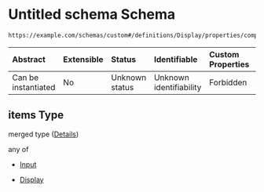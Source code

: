 # Untitled schema Schema

```txt
https://example.com/schemas/custom#/definitions/Display/properties/components/items
```



| Abstract            | Extensible | Status         | Identifiable            | Custom Properties | Additional Properties | Access Restrictions | Defined In                                                                   |
| :------------------ | :--------- | :------------- | :---------------------- | :---------------- | :-------------------- | :------------------ | :--------------------------------------------------------------------------- |
| Can be instantiated | No         | Unknown status | Unknown identifiability | Forbidden         | Allowed               | none                | [FRW.form.schema.json\*](../out/FRW.form.schema.json "open original schema") |

## items Type

merged type ([Details](frw-definitions-display-properties-components-items.md))

any of

*   [Input](frw-definitions-input.md "check type definition")

*   [Display](frw-definitions-display.md "check type definition")
